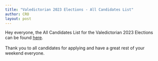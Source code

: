```yaml
---
title: "Valedictorian 2023 Elections - All Candidates List"
author: CRO
layout: post
---
```


Hey everyone, the All Candidates List for the Valedictorian 2023 Elections can be found <a href="https://drive.google.com/file/d/1ijIabWIO-uMAmJ9udCrXfC7WJ8pCVAa_/view?usp=sharing">here</a>. <br> <br> Thank you to all candidates for applying and have a great rest of your weekend everyone.
